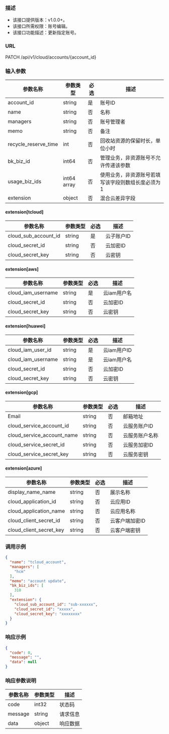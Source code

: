 ### 描述

- 该接口提供版本：v1.0.0+。
- 该接口所需权限：账号编辑。
- 该接口功能描述：更新指定账号。

### URL

PATCH /api/v1/cloud/accounts/{account_id}

### 输入参数

| 参数名称                | 参数类型        | 必选 | 描述                        |
|---------------------|-------------|----|---------------------------|
| account_id          | string      | 是  | 账号ID                      |
| name                | string      | 否  | 名称                        |
| managers            | string      | 否  | 账号管理者                     |
| memo                | string      | 否  | 备注                        |
| recycle_reserve_time | int         | 否  | 回收站资源的保留时长，单位小时           |
| bk_biz_id            | int64       | 否  | 管理业务，非资源账号不允许传递该参数        |
| usage_biz_ids       | int64 array | 否  | 使用业务，非资源账号若填写该字段则数组长度必须为1 |
| extension           | object      | 否  | 混合云差异字段                   |

#### extension[tcloud]

| 参数名称                 | 参数类型   | 必选 | 描述     |
|----------------------|--------|----|--------|
| cloud_sub_account_id | string | 是  | 云子账户ID |
| cloud_secret_id      | string | 否  | 云加密ID  |
| cloud_secret_key     | string | 否  | 云密钥    |

#### extension[aws]

| 参数名称               | 参数类型   | 必选 | 描述      |
|--------------------|--------|----|---------|
| cloud_iam_username | string | 是  | 云iam用户名 |
| cloud_secret_id    | string | 否  | 云加密ID   |
| cloud_secret_key   | string | 否  | 云密钥     |

#### extension[huawei]

| 参数名称               | 参数类型   | 必选 | 描述       |
|--------------------|--------|----|----------|
| cloud_iam_user_id  | string | 是  | 云iam用户ID |
| cloud_iam_username | string | 是  | 云iam用户名  |
| cloud_secret_id    | string | 否  | 云加密ID    |
| cloud_secret_key   | string | 否  | 云密钥      |

#### extension[gcp]

| 参数名称                       | 参数类型   | 必选 | 描述      |
|----------------------------|--------|----|---------|
| Email                      | string | 否  | 邮箱地址    |
| cloud_service_account_id   | string | 否  | 云服务账户ID |
| cloud_service_account_name | string | 否  | 云服务账户名称 |
| cloud_service_secret_id    | string | 否  | 云服务加密ID |
| cloud_service_secret_key   | string | 否  | 云服务密钥   |

#### extension[azure]

| 参数名称                    | 参数类型   | 必选 | 描述       |
|-------------------------|--------|----|----------|
| display_name_name       | string | 否  | 展示名称     |
| cloud_application_id    | string | 否  | 云应用ID    |
| cloud_application_name  | string | 否  | 云应用名称    |
| cloud_client_secret_id  | string | 否  | 云客户端加密ID |
| cloud_client_secret_key | string | 否  | 云客户端密钥   |

### 调用示例

```json
{
  "name": "tcloud_account",
  "managers": [
    "hcm"
  ],
  "memo": "account update",
  "bk_biz_ids": [
    310
  ],
  "extension": {
    "cloud_sub_account_id": "sub-xxxxxx",
    "cloud_secret_id": "xxxxx",
    "cloud_secret_key": "xxxxxxxx"
  }
}
```

### 响应示例

```json
{
  "code": 0,
  "message": "",
  "data": null
}
```

### 响应参数说明

| 参数名称    | 参数类型   | 描述   |
|---------|--------|------|
| code    | int32  | 状态码  |
| message | string | 请求信息 |
| data    | object | 响应数据 |
